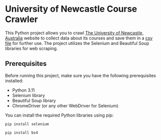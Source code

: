 # University of Newcastle Course Crawler

This Python project allows you to crawl [The University of Newcastle, Australia](https://www.newcastle.edu.au/) website to collect data about its courses and save them in a [csv file](https://en.wikipedia.org/wiki/Comma-separated_values) for further use. The project utilizes the Selenium and Beautiful Soup libraries for web scraping.

## Prerequisites

Before running this project, make sure you have the following prerequisites installed:

- Python 3.11
- Selenium library
- Beautiful Soup library
- ChromeDriver (or any other WebDriver for Selenium)

You can install the required Python libraries using pip:

`pip install selenium`

`pip install bs4`
